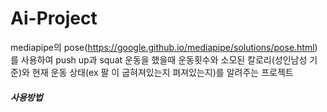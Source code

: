 # Ai-Project
mediapipe의 pose(https://google.github.io/mediapipe/solutions/pose.html)를 사용하여 push up과 squat 운동을 했을때 운동횟수와 소모된 칼로리(성인남성 기준)와 현재
운동 상태(ex 팔 이 굽혀져있는지 펴져있는지)를 알려주는 프로젝트


##### 사용방법
